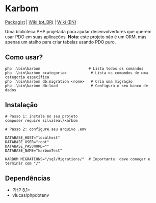 # Karbom
[Packagist](https://packagist.org/packages/silvaleal/karbom) | [Wiki (pt_BR)](https://github.com/silvaleal/karbom/wiki/Portuguese) | [Wiki (EN)](https://github.com/silvaleal/karbom/wiki/English)

Uma biblioteca PHP projetada para ajudar desenvolvedores que querem usar PDO em suas aplicações.
**Nota**: este projeto não é um ORM, mas apenas um atalho para criar tabelas usando PDO puro.

## Como usar?

```shell
php .\bin\karbom                      # Lista todos os comandos
php .\bin\karbom <categoria>           # Lista os comandos de uma categoria específica
php .\bin\karbom db:migration <nome>   # Cria uma migração
php .\bin\karbom db:load               # Configura o seu banco de dados
```

## Instalação

```shell
# Passo 1: instale no seu projeto
composer require silvaleal/karbom

# Passo 2: configure seu arquivo .env

DATABASE_HOST="localhost"
DATABASE_USER="root"
DATABASE_PASSWORD=""
DATABASE_NAME="karbomTest"

KARBOM_MIGRATIONS="/sql/Migrations/"  # Importante: deve começar e terminar com "/"
```

## Dependências
- PHP 8.1+
- vlucas/phpdotenv
